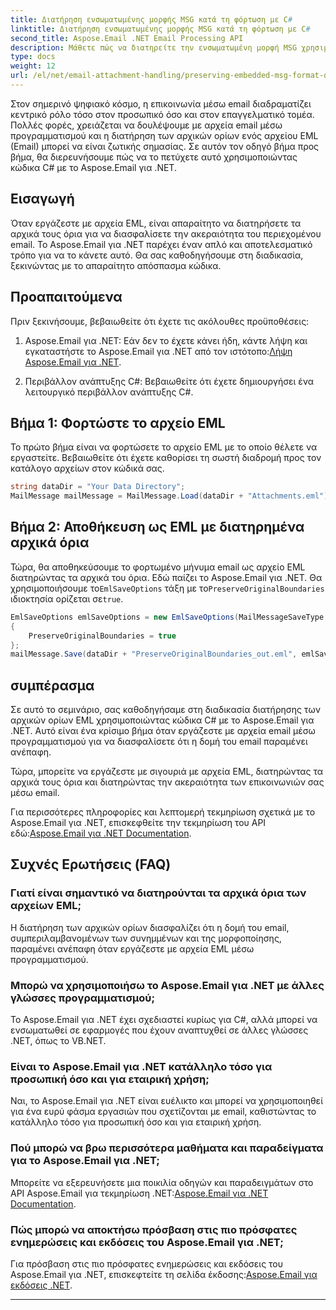 ```yaml
---
title: Διατήρηση ενσωματωμένης μορφής MSG κατά τη φόρτωση με C#
linktitle: Διατήρηση ενσωματωμένης μορφής MSG κατά τη φόρτωση με C#
second_title: Aspose.Email .NET Email Processing API
description: Μάθετε πώς να διατηρείτε την ενσωματωμένη μορφή MSG χρησιμοποιώντας το Aspose.Email για .NET. Οδηγός βήμα προς βήμα με τον πηγαίο κώδικα.
type: docs
weight: 12
url: /el/net/email-attachment-handling/preserving-embedded-msg-format-during-load-with-csharp/
---
```


Στον σημερινό ψηφιακό κόσμο, η επικοινωνία μέσω email διαδραματίζει κεντρικό ρόλο τόσο στον προσωπικό όσο και στον επαγγελματικό τομέα. Πολλές φορές, χρειάζεται να δουλέψουμε με αρχεία email μέσω προγραμματισμού και η διατήρηση των αρχικών ορίων ενός αρχείου EML (Email) μπορεί να είναι ζωτικής σημασίας. Σε αυτόν τον οδηγό βήμα προς βήμα, θα διερευνήσουμε πώς να το πετύχετε αυτό χρησιμοποιώντας κώδικα C# με το Aspose.Email για .NET.

## Εισαγωγή

Όταν εργάζεστε με αρχεία EML, είναι απαραίτητο να διατηρήσετε τα αρχικά τους όρια για να διασφαλίσετε την ακεραιότητα του περιεχομένου email. Το Aspose.Email για .NET παρέχει έναν απλό και αποτελεσματικό τρόπο για να το κάνετε αυτό. Θα σας καθοδηγήσουμε στη διαδικασία, ξεκινώντας με το απαραίτητο απόσπασμα κώδικα.

## Προαπαιτούμενα

Πριν ξεκινήσουμε, βεβαιωθείτε ότι έχετε τις ακόλουθες προϋποθέσεις:

1.  Aspose.Email για .NET: Εάν δεν το έχετε κάνει ήδη, κάντε λήψη και εγκαταστήστε το Aspose.Email για .NET από τον ιστότοπο:[Λήψη Aspose.Email για .NET](https://releases.aspose.com/email/net/).

2. Περιβάλλον ανάπτυξης C#: Βεβαιωθείτε ότι έχετε δημιουργήσει ένα λειτουργικό περιβάλλον ανάπτυξης C#.

## Βήμα 1: Φορτώστε το αρχείο EML

Το πρώτο βήμα είναι να φορτώσετε το αρχείο EML με το οποίο θέλετε να εργαστείτε. Βεβαιωθείτε ότι έχετε καθορίσει τη σωστή διαδρομή προς τον κατάλογο αρχείων στον κώδικά σας.

```csharp
string dataDir = "Your Data Directory";
MailMessage mailMessage = MailMessage.Load(dataDir + "Attachments.eml");
```

## Βήμα 2: Αποθήκευση ως EML με διατηρημένα αρχικά όρια

 Τώρα, θα αποθηκεύσουμε το φορτωμένο μήνυμα email ως αρχείο EML διατηρώντας τα αρχικά του όρια. Εδώ παίζει το Aspose.Email για .NET. Θα χρησιμοποιήσουμε το`EmlSaveOptions` τάξη με το`PreserveOriginalBoundaries` ιδιοκτησία ορίζεται σε`true`.

```csharp
EmlSaveOptions emlSaveOptions = new EmlSaveOptions(MailMessageSaveType.EmlFormat)
{
    PreserveOriginalBoundaries = true
};
mailMessage.Save(dataDir + "PreserveOriginalBoundaries_out.eml", emlSaveOptions);
```

## συμπέρασμα

Σε αυτό το σεμινάριο, σας καθοδηγήσαμε στη διαδικασία διατήρησης των αρχικών ορίων EML χρησιμοποιώντας κώδικα C# με το Aspose.Email για .NET. Αυτό είναι ένα κρίσιμο βήμα όταν εργάζεστε με αρχεία email μέσω προγραμματισμού για να διασφαλίσετε ότι η δομή του email παραμένει ανέπαφη.

Τώρα, μπορείτε να εργάζεστε με σιγουριά με αρχεία EML, διατηρώντας τα αρχικά τους όρια και διατηρώντας την ακεραιότητα των επικοινωνιών σας μέσω email.

 Για περισσότερες πληροφορίες και λεπτομερή τεκμηρίωση σχετικά με το Aspose.Email για .NET, επισκεφθείτε την τεκμηρίωση του API εδώ:[Aspose.Email για .NET Documentation](https://reference.aspose.com/email/net/).

## Συχνές Ερωτήσεις (FAQ)

### Γιατί είναι σημαντικό να διατηρούνται τα αρχικά όρια των αρχείων EML;
   
Η διατήρηση των αρχικών ορίων διασφαλίζει ότι η δομή του email, συμπεριλαμβανομένων των συνημμένων και της μορφοποίησης, παραμένει ανέπαφη όταν εργάζεστε με αρχεία EML μέσω προγραμματισμού.

### Μπορώ να χρησιμοποιήσω το Aspose.Email για .NET με άλλες γλώσσες προγραμματισμού;

Το Aspose.Email για .NET έχει σχεδιαστεί κυρίως για C#, αλλά μπορεί να ενσωματωθεί σε εφαρμογές που έχουν αναπτυχθεί σε άλλες γλώσσες .NET, όπως το VB.NET.

### Είναι το Aspose.Email για .NET κατάλληλο τόσο για προσωπική όσο και για εταιρική χρήση;

Ναι, το Aspose.Email για .NET είναι ευέλικτο και μπορεί να χρησιμοποιηθεί για ένα ευρύ φάσμα εργασιών που σχετίζονται με email, καθιστώντας το κατάλληλο τόσο για προσωπική όσο και για εταιρική χρήση.

### Πού μπορώ να βρω περισσότερα μαθήματα και παραδείγματα για το Aspose.Email για .NET;

 Μπορείτε να εξερευνήσετε μια ποικιλία οδηγών και παραδειγμάτων στο API Aspose.Email για τεκμηρίωση .NET:[Aspose.Email για .NET Documentation](https://reference.aspose.com/email/net/).

### Πώς μπορώ να αποκτήσω πρόσβαση στις πιο πρόσφατες ενημερώσεις και εκδόσεις του Aspose.Email για .NET;

 Για πρόσβαση στις πιο πρόσφατες ενημερώσεις και εκδόσεις του Aspose.Email για .NET, επισκεφτείτε τη σελίδα έκδοσης:[Aspose.Email για εκδόσεις .NET](https://releases.aspose.com/email/net/).

---